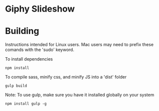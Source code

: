 # Giphy Slideshow

# Building

Instructions intended for Linux users. Mac users may need to prefix these comands with the 'sudo' keyword.

To install dependencies

```shell
npm install
```

To compile sass, minify css, and minify JS into a 'dist' folder

```shell
gulp build
```

Note: To use gulp, make sure you have it installed globally on your system

```shell
npm install gulp -g
```
